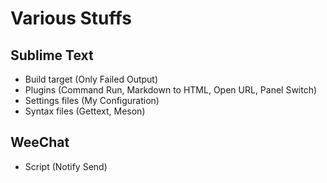 # Various Stuffs

## Sublime Text

* Build target (Only Failed Output)
* Plugins (Command Run, Markdown to HTML, Open URL, Panel Switch)
* Settings files (My Configuration)
* Syntax files (Gettext, Meson)

## WeeChat

* Script (Notify Send)
